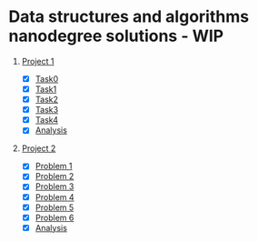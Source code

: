 # Data structures and algorithms nanodegree solutions - WIP

1. [Project 1](/P0-unscramble_cs_problems)

    - [x] [Task0](/P0-unscramble_cs_problems/Task0.py)
    - [x] [Task1](/P0-unscramble_cs_problems/Task1.py)
    - [x] [Task2](/P0-unscramble_cs_problems/Task2.py)
    - [x] [Task3](/P0-unscramble_cs_problems/Task3.py)
    - [x] [Task4](/P0-unscramble_cs_problems/Task4.py)
    - [x] [Analysis](/P0-unscramble_cs_problems/Readme.md)

2. [Project 2](/P1-show-me-data-structures)

    - [x] [Problem 1](/P1-show-me-data-structures/01_problem1_lrucache.py)
    - [x] [Problem 2](/P1-show-me-data-structures/02_problem2_filerecursion.py)
    - [x] [Problem 3](/P1-show-me-data-structures/03_problem3_huffmancoding.py)
    - [x] [Problem 4](/P1-show-me-data-structures/04_problem4_activedirectory.py)
    - [x] [Problem 5](/P1-show-me-data-structures/05_problem5_blockchain.py)
    - [x] [Problem 6](/P1-show-me-data-structures/06_problem6_unionintersect.py)
    - [x] [Analysis](/P1-show-me-data-structures/Analysis.md)